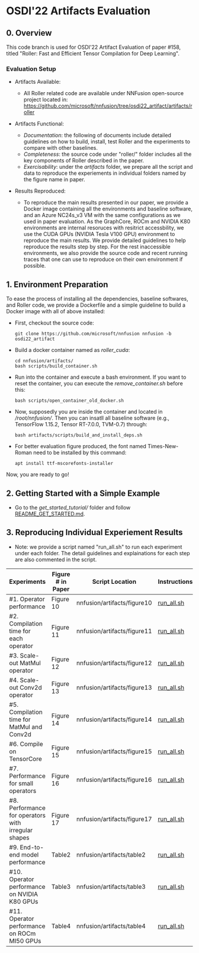 # OSDI'22 Artifacts Evaluation

## 0. Overview
  This code branch is used for OSDI'22 Artifact Evaluation of paper #158, titled "Roller: Fast and Efficient Tensor Compilation for Deep 
              Learning". 


### Evaluation Setup

- Artifacts Available: 
    - All Roller related code are available under NNFusion open-source project located in: https://github.com/microsoft/nnfusion/tree/osdi22_artifact/artifacts/roller

- Artifacts Functional:
    - *Documentation*: the following of documents include detailed guidelines on how to build, install, test Roller and the experiments to compare with other baselines.
    - *Completeness*: the source code under "roller/" folder includes all the key components of Roller described in the paper.
    - *Exercisability*: under the *artifacts* folder, we prepare all the script and data to reproduce the experiements in individual folders named by the figure name in paper.

- Results Reproduced:
    - To reproduce the main results presented in our paper, we provide a Docker image containing all the environments and baseline software, and an Azure NC24s_v3 VM with the same configurations as we used in paper evaluation. As the GraphCore, ROCm and NVIDIA K80 environments are internal resoruces with resitrict accessbility, we use the CUDA GPUs (NVIDIA Tesla V100 GPU) environment to reproduce the main results. We provide detailed guidelines to help reproduce the results step by step. For the rest inaccessible environments, we also provide the source code and recent running traces that one can use to reproduce on their own environment if possible. 


## 1. Environment Preparation

To ease the process of installing all the dependencies, baseline softwares, and Roller code, we provide a Dockerfile and a simple guideline to build a Docker image with all of above installed:

* First, checkout the source code:
    ```
    git clone https://github.com/microsoft/nnfusion nnfusion -b osdi22_artifact
    ```
* Build a docker container named as *roller_cuda*:
    ```
    cd nnfusion/artifacts/
    bash scripts/build_container.sh
    ```
* Run into the container and execute a bash environment. If you want to reset the container, you can execute the *remove_container.sh* before this:
    ```
    bash scripts/open_container_old_docker.sh
    ```
* Now, supposedly you are inside the container and located in */root/nnfusion/*. Then you can insatll all baseline software (e.g., TensorFlow 1.15.2, Tensor RT-7.0.0, TVM-0.7) through:
    ```
    bash artifacts/scripts/build_and_install_deps.sh
    ```
* For better evaluation figure produced, the font named Times-New-Roman need to be installed by this command:
    ```
    apt install ttf-mscorefonts-installer
    ```

Now, you are ready to go!

## 2. Getting Started with a Simple Example

 - Go to the *get_started_tutorial/* folder and follow [README_GET_STARTED.md](get_started_tutorial/README_GET_STARTED.md).


## 3. Reproducing Individual Experiement Results

* Note: we provide a script named "run_all.sh" to run each experiment under each folder. The detail guidelines and explainations for each step are also commented in the script.

| Experiments   | Figure # in Paper |  Script Location | Instructions | 
| -----------     | -----------  |  ----------- |    ----------- |              
| #1. Operator performance  | Figure 10 | nnfusion/artifacts/figure10 | [run_all.sh](figure10/run_all.sh)  |
| #2. Compilation time for each operator | Figure 11 | nnfusion/artifacts/figure11 | [run_all.sh](figure11/run_all.sh) |
| #3. Scale-out MatMul operator | Figure 12 | nnfusion/artifacts/figure12 | [run_all.sh](figure12/run_all.sh) |
| #4. Scale-out Conv2d operator | Figure 13 | nnfusion/artifacts/figure13 | [run_all.sh](figure13/run_all.sh) |
| #5. Compilation time for MatMul and Conv2d | Figure 14 | nnfusion/artifacts/figure14 | [run_all.sh](figure14/run_all.sh) |
| #6. Compile on TensorCore | Figure 15 | nnfusion/artifacts/figure15 | [run_all.sh](figure15/run_all.sh) |
| #7. Performance for small operators | Figure 16 | nnfusion/artifacts/figure16 | [run_all.sh](figure16/run_all.sh) |
| #8. Performance for operators with irregular shapes | Figure 17 | nnfusion/artifacts/figure17 | [run_all.sh](figure17/run_all.sh) |
| #9. End-to-end model performance | Table2 | nnfusion/artifacts/table2 | [run_all.sh](table2/run_all.sh) |
| #10. Operator performance on NVIDIA K80 GPUs | Table3 | nnfusion/artifacts/table3 | [run_all.sh](table3/run_all.sh) |
| #11. Operator performance on ROCm MI50 GPUs | Table4 | nnfusion/artifacts/table4 | [run_all.sh](table4/run_all.sh) |